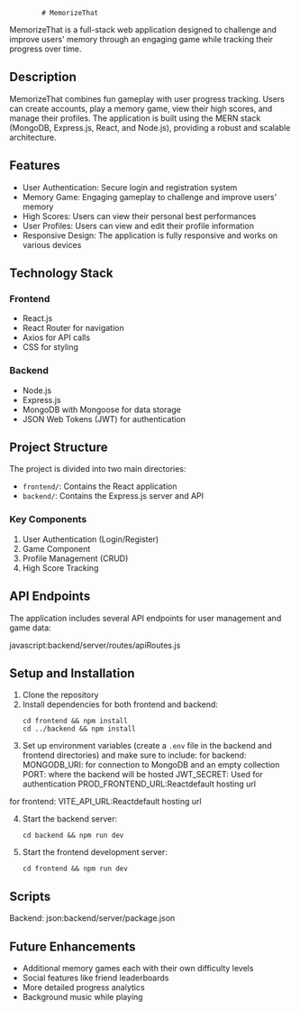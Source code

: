             # MemorizeThat

MemorizeThat is a full-stack web application designed to challenge and improve users' memory through an engaging game while tracking their progress over time.

## Description

MemorizeThat combines fun gameplay with user progress tracking. Users can create accounts, play a memory game, view their high scores, and manage their profiles. The application is built using the MERN stack (MongoDB, Express.js, React, and Node.js), providing a robust and scalable architecture.

## Features

- User Authentication: Secure login and registration system
- Memory Game: Engaging gameplay to challenge and improve users' memory
- High Scores: Users can view their personal best performances
- User Profiles: Users can view and edit their profile information
- Responsive Design: The application is fully responsive and works on various devices

## Technology Stack

### Frontend
- React.js
- React Router for navigation
- Axios for API calls
- CSS for styling

### Backend
- Node.js
- Express.js
- MongoDB with Mongoose for data storage
- JSON Web Tokens (JWT) for authentication

## Project Structure

The project is divided into two main directories:

- `frontend/`: Contains the React application
- `backend/`: Contains the Express.js server and API

### Key Components

1. User Authentication (Login/Register)
2. Game Component
3. Profile Management (CRUD)
4. High Score Tracking

## API Endpoints

The application includes several API endpoints for user management and game data:

javascript:backend/server/routes/apiRoutes.js

## Setup and Installation

1. Clone the repository
2. Install dependencies for both frontend and backend:
   ```
   cd frontend && npm install
   cd ../backend && npm install
   ```
3. Set up environment variables (create a `.env` file in the backend and frontend directories) and make sure to include:
for backend:
MONGODB_URI: for connection to MongoDB and an empty collection
PORT: where the backend will be hosted
JWT_SECRET: Used for authentication
PROD_FRONTEND_URL:Reactdefault hosting url

for frontend:
VITE_API_URL:Reactdefault hosting url

4. Start the backend server:
   ```
   cd backend && npm run dev
   ```
5. Start the frontend development server:
   ```
   cd frontend && npm run dev
   ```

## Scripts

Backend:
json:backend/server/package.json

## Future Enhancements

- Additional memory games each with their own difficulty levels
- Social features like friend leaderboards
- More detailed progress analytics
- Background music while playing